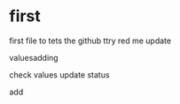 # first
first file
to tets the github
ttry red me
update

valuesadding

check
values update
status 

add
